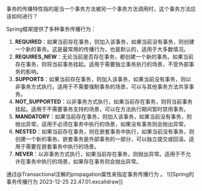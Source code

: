 事务的传播特性指的是当一个事务方法被另一个事务方法调用时，这个事务方法应该如何进行？

Spring框架提供了多种事务传播行为：

1. **REQUIRED**：如果当前存在事务，则加入该事务，如果当前没有事务，则创建一个新的事务。这是最常用的传播行为，也是默认的，适用于大多数情况。
2. **REQUIRES_NEW**：无论当前是否存在事务，都创建一个新的事务。如果当前存在事务，则将当前事务挂起。适用于需要独立事务执行的场景，不受外部事务的影响。
3. **SUPPORTS**：如果当前存在事务，则加入该事务，如果当前没有事务，则以非事务方式执行。适用于不需要强制事务的场景，可以与其他事务方法共享事务。
4. **NOT_SUPPORTED**：以非事务方式执行，如果当前存在事务，则将当前事务挂起。适用于不需要事务支持的场景，可以在方法执行期间暂时禁用事务。
5. **MANDATORY**：如果当前存在事务，则加入该事务，如果当前没有事务，则抛出异常。适用于必须在事务中执行的场景，如果没有事务则会抛出异常。
6. **NESTED**：如果当前存在事务，则在嵌套事务中执行，如果当前没有事务，则创建一个新的事务。嵌套事务是外部事务的一部分，可以独立提交或回滚。适用于需要在嵌套事务中执行的场景。
7. **NEVER**：以非事务方式执行，如果当前存在事务，则抛出异常。适用于不允许在事务中执行的场景，如果存在事务则会抛出异常。

通过@Transactional注解的propagation属性来指定事务传播行为 。
![[Spring的事务传播行为 2023-12-25 22.47.01.excalidraw]]
